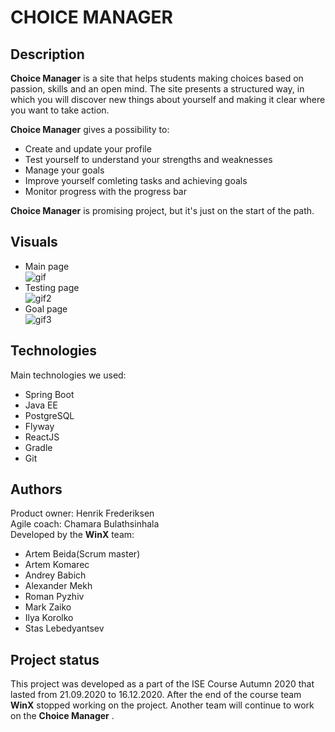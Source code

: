 # CHOICE MANAGER

## Description

**Choice Manager** is a site that helps students making choices based on passion, skills and an open mind. The site presents a structured way, in which you will discover new things about yourself and making it clear where you want to take action.  

**Choice Manager** gives a possibility to:  

- Create and update your profile
- Test yourself to understand your strengths and weaknesses
- Manage your goals
- Improve yourself comleting tasks and achieving goals
- Monitor progress with the progress bar  

**Choice Manager** is promising project, but it's just on the start of the path.  

## Visuals  

- Main page  
![gif](https://i.postimg.cc/dtppt4s0/ezgif-com-optimize.gif)
- Testing page  
![gif2](https://i.postimg.cc/0jYKDVHF/ezgif-com-gif-maker-3.gif)
- Goal page  
![gif3](https://i.postimg.cc/k4cB526P/ezgif-com-gif-maker-5.gif)

## Technologies
Main technologies we used:  

- Spring Boot 
- Java EE
- PostgreSQL
- Flyway
- ReactJS
- Gradle
- Git

## Authors
Product owner: Henrik Frederiksen  
Agile coach: Chamara Bulathsinhala  
Developed by the **WinX** team:

- Artem Beida(Scrum master)
- Artem Komarec
- Andrey Babich
- Alexander Mekh
- Roman Pyzhiv
- Mark Zaiko
- Ilya Korolko
- Stas Lebedyantsev

## Project status
This project was developed as a part of the ISE Course Autumn 2020 that lasted from 21.09.2020 to 16.12.2020. After the end of the course team **WinX** stopped working on the project. Another team will continue to work on the  **Choice Manager** .
